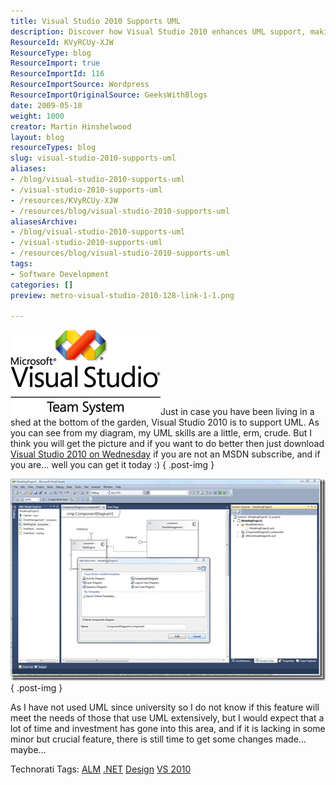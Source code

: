 ```yaml
---
title: Visual Studio 2010 Supports UML
description: Discover how Visual Studio 2010 enhances UML support, making it easier for developers to integrate design into their coding workflow. Explore the features now!
ResourceId: KVyRCUy-XJW
ResourceType: blog
ResourceImport: true
ResourceImportId: 116
ResourceImportSource: Wordpress
ResourceImportOriginalSource: GeeksWithBlogs
date: 2009-05-18
weight: 1000
creator: Martin Hinshelwood
layout: blog
resourceTypes: blog
slug: visual-studio-2010-supports-uml
aliases:
- /blog/visual-studio-2010-supports-uml
- /visual-studio-2010-supports-uml
- /resources/KVyRCUy-XJW
- /resources/blog/visual-studio-2010-supports-uml
aliasesArchive:
- /blog/visual-studio-2010-supports-uml
- /visual-studio-2010-supports-uml
- /resources/blog/visual-studio-2010-supports-uml
tags:
- Software Development
categories: []
preview: metro-visual-studio-2010-128-link-1-1.png

---
```

![VS-TS_rgb_thumb[2][5][5][5][5]](images/VisualStudio2010SupportsUML_EC8C-VS-TS_rgb_thumb25555_-3-3.png)Just in case you have been living in a shed at the bottom of the garden, Visual Studio 2010 is to support UML. As you can see from my diagram, my UML skills are a little, erm, crude. But I think you will get the picture and if you want to do better then just download [Visual Studio 2010 on Wednesday](http://www.microsoft.com/visualstudio/en-gb/products/2010/default.mspx) if you are not an MSDN subscribe, and if you are… well you can get it today :)
{ .post-img }

![image_thumb[4]](images/VisualStudio2010SupportsUML_EC8C-image_thumb4_-2-2.png)
{ .post-img }

As I have not used UML since university so I do not know if this feature will meet the needs of those that use UML extensively, but I would expect that a lot of time and investment has gone into this area, and if it is lacking in some minor but crucial feature, there is still time to get some changes made…maybe...

Technorati Tags: [ALM](http://technorati.com/tags/ALM) [.NET](http://technorati.com/tags/.NET) [Design](http://technorati.com/tags/Design) [VS 2010](http://technorati.com/tags/VS+2010)
